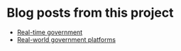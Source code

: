 <!-- TITLE: Project blog posts -->
<!-- SUBTITLE: A quick summary of Project Blogposts -->


# Blog posts from this project

* [Real-time government](https://medium.com/platform-land/real-time-government-fd774b48e8a4)
* [Real-world government platforms](https://medium.com/platform-land/platforms-irl-1605a29674f9)

